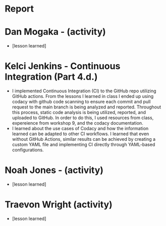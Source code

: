 # Report

# Dan Mogaka - (activity)
- [lesson learned]
# Kelci Jenkins - Continuous Integration (Part 4.d.)
- I implemented Continuous Integration (CI) to the GitHub repo utilizing GitHub actions. From the lessons I learned in class I ended up using codacy with github code scanning to ensure each commit and pull request to the main branch is being analyzed and reported. Throughout this process, static code analysis is being utilized, reported, and uploaded to GitHub. In order to do this, I used resources from class, expereience from workshop 9, and the codacy documentation.
- I learned about the use cases of Codacy and how the information learned can be adapted to other CI workflows. I learned that even without GitHub Actions, similar results can be achieved by creating a custom YAML file and implementing CI directly through YAML-based configurations.
# Noah Jones - (activity)
- [lesson learned]
# Traevon Wright (activity)
- [lesson learned]
